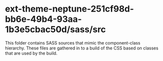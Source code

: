 # ext-theme-neptune-251cf98d-bb6e-49b4-93aa-1b3e5cbac50d/sass/src

This folder contains SASS sources that mimic the component-class hierarchy. These files
are gathered in to a build of the CSS based on classes that are used by the build.
